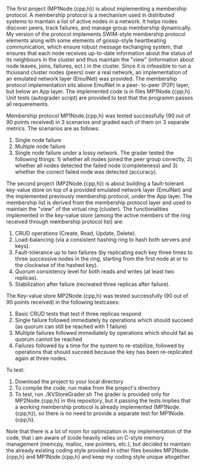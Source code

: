 
The first project (MP1Node.{cpp,h})  is about implementing a membership protocol. A membership protocol is a mechanism used in distributed systems to maintain a list of active nodes in a network. It helps nodes discover peers, track failures, and manage group membership dynamically. My version of the protocol implements SWIM-style membership protocol elements along with some elements of gossip-style heartbeating communication, which ensure robust message exchanging system, that ensures that each node receives up-to-date information about the status of its neighbours in the cluster and thus maintain the "view" (information about node leaves, joins, failures, ect.) in the cluster.
Since it is infeasible to run a thousand cluster nodes (peers) over a real network, an implementation of an emulated network layer (EmulNet) was provided. The membership
protocol implementation sits above EmulNet in a peer- to-peer (P2P) layer, but below an App layer.
The implemented code is in files MP1Node.{cpp,h}. Unit tests (autograder script) are provided to test that the programm passes all requerements.
     
Membership protocol MP1Node.{cpp,h} was tested successfully (90 out of 90 points received) in 3 scenarios and
graded each of them on 3 separate metrics. The scenarios are as follows:
1. Single node failure
2. Multiple node failure
3. Single node failure under a lossy network.
The grader tested the following things: 1) whether all nodes joined the peer group correctly, 2) whether all
nodes detected the failed node (completeness) and 3) whether the correct failed node was detected
(accuracy).

The second project (MP2Node.{cpp,h}) is about building a fault-tolerant key-value store on top of a provided emulated network layer (EmulNet) and the implemented previously membership protocol, under the App layer. The membership list is derived from the membership protocol layer and used to maintain the "view" of the virtual ring (cluster). The functionalities implemented in the key-value store (among the active members of the ring received through membership protocol list) are: 
1. CRUD operations (Create, Read, Update, Delete).
2. Load-balancing (via a consistent hashing ring to hash both servers and keys).
3. Fault-tolerance up to two failures (by replicating each key three times to three successive nodes
in the ring, starting from the first node at or to the clockwise of the hashed key).
4. Quorum consistency level for both reads and writes (at least two replicas).
5. Stabilization after failure (recreated three replicas after failure).

The Key-value store MP2Node.{cpp,h} was tested successfully (90 out of 90 points received) in the following testcases:
1. Basic CRUD tests that test if three replicas respond
2. Single failure followed immediately by operations which should succeed (as quorum can still be
reached with 1 failure)
3. Multiple failures followed immediately by operations which should fail as quorum cannot be
reached
4. Failures followed by a time for the system to re-stabilize, followed by operations that should
succeed because the key has been re-replicated again at three nodes.

To test:
1. Download the project to your local directory
2. To compile the code, run make from the project's directory
3. To test, run ./KVStoreGrader.sh
     The grader is provided only for MP2Node.{cpp,h} in this repository, but it passing the tests implies that a working membership protocol is already implemented (MP1Node.{cpp,h}), so there is no need to provide a separate test for MP1Node.{cpp,h}.
     
Note that there is a lot of room for optimization in my implementation of the code, that i am aware of (code heavily relies on C-style memory management (memcpy, malloc, raw pointers, etc.), but decided to maintain the already existing coding style provided in other files besides MP2Node.{cpp,h} and MP1Node.{cpp,h} and keep my coding style unique altogether. 

